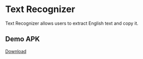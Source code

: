 # Text Recognizer

Text Recognizer allows users to extract English text and copy it.

## Demo APK

[Download](https://drive.google.com/file/d/1AH71tmtnoyh3vV1zm-sN7CWucBSpyvCq/view?usp=sharing)
